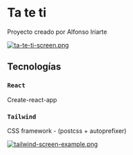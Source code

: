# Ta te ti

Proyecto creado por Alfonso Iriarte

[![ta-te-ti-screen.png](https://i.postimg.cc/yx6b3JHw/ta-te-ti-screen.png)](https://postimg.cc/Ppc4B5N4)

## Tecnologías


### `React`

Create-react-app

### `Tailwind`

CSS framework - (postcss + autoprefixer)

[![tailwind-screen-example.png](https://i.postimg.cc/PJhk3rk4/tailwind-screen-example.png)](https://postimg.cc/MMs4XwHM)
